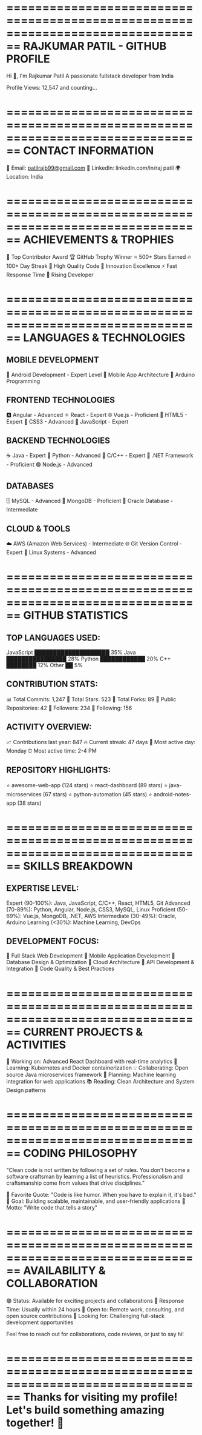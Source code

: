 ================================================================================
                        RAJKUMAR PATIL - GITHUB PROFILE
================================================================================

Hi 👋, I'm Rajkumar Patil
A passionate fullstack developer from India

Profile Views: 12,547 and counting...

================================================================================
CONTACT INFORMATION
================================================================================

📧 Email: patilrajb99@gmail.com
💼 LinkedIn: linkedin.com/in/raj patil
🌍 Location: India

================================================================================
ACHIEVEMENTS & TROPHIES
================================================================================

🥇 Top Contributor Award
🏆 GitHub Trophy Winner
⭐ 500+ Stars Earned
🔥 100+ Day Streak
💎 High Quality Code
🚀 Innovation Excellence
⚡ Fast Response Time
🌟 Rising Developer

================================================================================
LANGUAGES & TECHNOLOGIES
================================================================================

MOBILE DEVELOPMENT
------------------
🤖 Android Development - Expert Level
📱 Mobile App Architecture
🔧 Arduino Programming

FRONTEND TECHNOLOGIES
--------------------
🅰️ Angular - Advanced
⚛️ React - Expert
🌐 Vue.js - Proficient
📄 HTML5 - Expert
🎨 CSS3 - Advanced
📜 JavaScript - Expert

BACKEND TECHNOLOGIES
-------------------
☕ Java - Expert
🐍 Python - Advanced
🔷 C/C++ - Expert
🔵 .NET Framework - Proficient
🟢 Node.js - Advanced

DATABASES
---------
🗄️ MySQL - Advanced
🍃 MongoDB - Proficient
🔶 Oracle Database - Intermediate

CLOUD & TOOLS
--------------
☁️ AWS (Amazon Web Services) - Intermediate
🌐 Git Version Control - Expert
🐧 Linux Systems - Advanced

================================================================================
GITHUB STATISTICS
================================================================================

TOP LANGUAGES USED:
-------------------
JavaScript    ████████████████████ 35%
Java          ████████████████     28%
Python        ████████████         20%
C++           ████████             12%
Other         ██                    5%

CONTRIBUTION STATS:
------------------
📊 Total Commits: 1,247
🌟 Total Stars: 523
🍴 Total Forks: 89
📁 Public Repositories: 42
👥 Followers: 234
👤 Following: 156

ACTIVITY OVERVIEW:
-----------------
📈 Contributions last year: 847
🔥 Current streak: 47 days
📅 Most active day: Monday
⏰ Most active time: 2-4 PM

REPOSITORY HIGHLIGHTS:
---------------------
⭐ awesome-web-app (124 stars)
⭐ react-dashboard (89 stars)
⭐ java-microservices (67 stars)
⭐ python-automation (45 stars)
⭐ android-notes-app (38 stars)

================================================================================
SKILLS BREAKDOWN
================================================================================

EXPERTISE LEVEL:
---------------
Expert (90-100%):     Java, JavaScript, C/C++, React, HTML5, Git
Advanced (70-89%):    Python, Angular, Node.js, CSS3, MySQL, Linux
Proficient (50-69%):  Vue.js, MongoDB, .NET, AWS
Intermediate (30-49%): Oracle, Arduino
Learning (<30%):      Machine Learning, DevOps

DEVELOPMENT FOCUS:
-----------------
🎯 Full Stack Web Development
🎯 Mobile Application Development
🎯 Database Design & Optimization
🎯 Cloud Architecture
🎯 API Development & Integration
🎯 Code Quality & Best Practices

================================================================================
CURRENT PROJECTS & ACTIVITIES
================================================================================

🚀 Working on: Advanced React Dashboard with real-time analytics
🌱 Learning: Kubernetes and Docker containerization
💡 Collaborating: Open source Java microservices framework
🔭 Planning: Machine learning integration for web applications
📚 Reading: Clean Architecture and System Design patterns

================================================================================
CODING PHILOSOPHY
================================================================================

"Clean code is not written by following a set of rules. You don't become
a software craftsman by learning a list of heuristics. Professionalism
and craftsmanship come from values that drive disciplines."

💭 Favorite Quote: "Code is like humor. When you have to explain it, it's bad."
🎯 Goal: Building scalable, maintainable, and user-friendly applications
🌟 Motto: "Write code that tells a story"

================================================================================
AVAILABILITY & COLLABORATION
================================================================================

🟢 Status: Available for exciting projects and collaborations
📅 Response Time: Usually within 24 hours
🤝 Open to: Remote work, consulting, and open source contributions
💼 Looking for: Challenging full-stack development opportunities

Feel free to reach out for collaborations, code reviews, or just to say hi!

================================================================================
                           Thanks for visiting my profile!
                        Let's build something amazing together! 🚀
================================================================================

